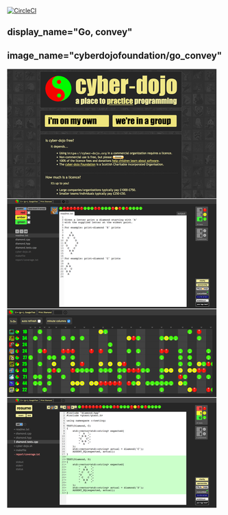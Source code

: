 [![CircleCI](https://circleci.com/gh/cyber-dojo-languages/go-convey.svg?style=svg)](https://circleci.com/gh/cyber-dojo-languages/go-convey)

## display_name="Go, convey"
## image_name="cyberdojofoundation/go_convey"

![cyber-dojo.org home page](https://github.com/cyber-dojo/cyber-dojo/blob/master/shared/home_page_snapshot.png)